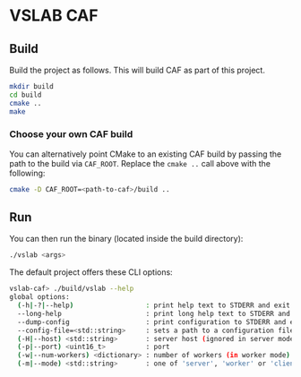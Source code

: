 # VSLAB CAF

## Build

Build the project as follows. This will build CAF as part of this project. 

```bash
mkdir build
cd build
cmake ..
make
```

### Choose your own CAF build

You can alternatively point CMake to an existing CAF build by passing the path to the build via `CAF_ROOT`. Replace the `cmake ..` call above with the following:

```bash
cmake -D CAF_ROOT=<path-to-caf>/build ..
```

## Run

You can then run the binary (located inside the build directory):

```bash
./vslab <args>
````

The default project offers these CLI options:

```bash
vslab-caf> ./build/vslab --help
global options:
  (-h|-?|--help)                  : print help text to STDERR and exit
  --long-help                     : print long help text to STDERR and exit
  --dump-config                   : print configuration to STDERR and exit
  --config-file=<std::string>     : sets a path to a configuration file
  (-H|--host) <std::string>       : server host (ignored in server mode)
  (-p|--port) <uint16_t>          : port
  (-w|--num-workers) <dictionary> : number of workers (in worker mode)
  (-m|--mode) <std::string>       : one of 'server', 'worker' or 'client'
```
